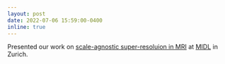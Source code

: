 ```yaml
---
layout: post
date: 2022-07-06 15:59:00-0400
inline: true
---
```


Presented our work on [scale-agnostic super-resoluion in MRI](https://openreview.net/pdf?id=DRz8TyVQPVi) at [MIDL](https://2022.midl.io/) in Zurich.
